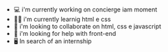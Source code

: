 - 💻  i'm currently working on concierge iam moment
- 👨‍💻  i'm currently learnig html e css
- 👥 i'm looking to collaborate on html, css e javascript
- 📒  i'm looking for help with front-end
- 🖥  In search of an internship


